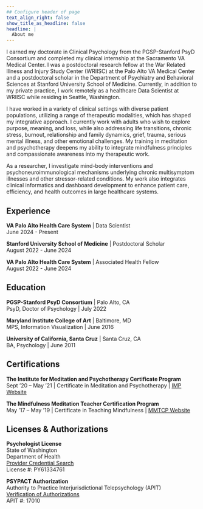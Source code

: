 ```yaml
---
## Configure header of page
text_align_right: false
show_title_as_headline: false
headline: |
  About me
---
```


I earned my doctorate in Clinical Psychology from the PGSP-Stanford PsyD Consortium and completed my clinical internship at the Sacramento VA Medical Center. I was a postdoctoral research fellow at the War Related Illness and Injury Study Center (WRIISC) at the Palo Alto VA Medical Center and a postdoctoral scholar in the Department of Psychiatry and Behavioral Sciences at Stanford University School of Medicine. Currently, in addition to my private practice, I work remotely as a healthcare Data Scientist at WRIISC while residing in Seattle, Washington.

I have worked in a variety of clinical settings with diverse patient populations, utilizing a range of therapeutic modalities, which has shaped my integrative approach. I currently work with adults who wish to explore purpose, meaning, and loss, while also addressing life transitions, chronic stress, burnout, relationship and family dynamics, grief, trauma, serious mental illness, and other emotional challenges. My training in meditation and psychotherapy deepens my ability to integrate mindfulness principles and compassionate awareness into my therapeutic work.

As a researcher, I investigate mind-body interventions and psychoneuroimmunological mechanisms underlying chronic multisymptom illnesses and other stressor-related conditions. My work also integrates clinical informatics and dashboard development to enhance patient care, efficiency, and health outcomes in large healthcare systems.

<!-- this is a subheadline -->
## Experience

**VA Palo Alto Health Care System** | Data Scientist <br> June 2024 - Present

**Stanford University School of Medicine** | Postdoctoral Scholar <br> August 2022 - June 2024

**VA Palo Alto Health Care System** | Associated Health Fellow <br> August 2022 - June 2024

## Education

**PGSP-Stanford PsyD Consortium** | Palo Alto, CA <br>
PsyD, Doctor of Psychology | July 2022

**Maryland Institute College of Art** | Baltimore, MD <br>
MPS, Information Visualization | June 2016

**University of California, Santa Cruz** | Santa Cruz, CA <br>
BA, Psychology | June 2011

## Certifications

**The Institute for Meditation and Psychotherapy Certificate Program** <br>
Sept ’20 – May ’21 | Certificate in Meditation and Psychotherapy | [IMP Website](https://meditationandpsychotherapy.org/)

**The Mindfulness Meditation Teacher Certification Program** <br>
May ’17 – May ’19 | Certificate in Teaching Mindfulness | [MMTCP Website](https://mmtcp.soundstrue.com/)

## Licenses & Authorizations

**Psychologist License** <br>
State of Washington <br>
Department of Health <br>
[Provider Credential Search](https://doh.wa.gov/licenses-permits-and-certificates/provider-credential-search) <br>
License #: PY61334761 <br>

**PSYPACT Authorization** <br>
Authority to Practice Interjurisdictional Telepsychology (APIT) <br>
[Verification of Authorizations](https://www.verifypsypact.org/PsypactDirectory) <br>
APIT #: 17010 


